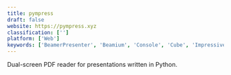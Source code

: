 ```yaml
---
title: pympress
draft: false 
website: https://pympress.xyz
classification: ['']
platform: ['Web']
keywords: ['BeamerPresenter', 'Beamium', 'Console', 'Cube', 'Impressive', 'Keynote', 'LibreOffice', 'Ludus', 'PDFrizator', 'pdfpc']
---
```

Dual-screen PDF reader for presentations written in Python.